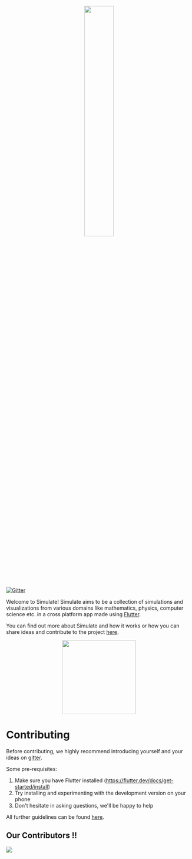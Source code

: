 <p align="center">
    <a href="https://github.com/cod-ed/simulate">
        <img src="https://raw.githubusercontent.com/cod-ed/assets/simulate/documentation/SimulateTitle.svg" width=40%>
        </img>
    </a>
</p>

[![Gitter](https://badges.gitter.im/codEd-org/simulate.svg)](https://gitter.im/codEd-org/simulate?utm_source=badge&utm_medium=badge&utm_campaign=pr-badge)

Welcome to Simulate! Simulate aims to be a collection of simulations and visualizations from various domains like mathematics, physics, computer science etc. in a cross platform app made using [Flutter](https://flutter.dev/).

You can find out more about Simulate and how it works or how you can share ideas and contribute to the project [here](https://cod-ed.github.io/simulate/).

<p align="center">
    <a href="https://cod-ed.github.io/simulate/web">
        <img src="https://raw.githubusercontent.com/cod-ed/assets/simulate/documentation/LaunchWebApp.svg" width=200px>
        </img>
    </a>
</p>

# Contributing

Before contributing, we highly recommend introducing yourself and your ideas on [gitter](https://gitter.im/codEd-org/simulate).

Some pre-requisites:

1. Make sure you have Flutter installed (https://flutter.dev/docs/get-started/install)
2. Try installing and experimenting with the development version on your phone
3. Don't hesitate in asking questions, we'll be happy to help


All further guidelines can be found [here](https://cod-ed.github.io/simulate/contributing).



## Our Contributors  !! 


<a href="https://github.com/cod-ed/simulate/graphs/contributors">
  <img src="https://contrib.rocks/image?repo=cod-ed/simulate" />
</a>
